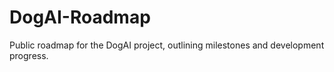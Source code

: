 # DogAI-Roadmap
Public roadmap for the DogAI project, outlining milestones and development progress.
